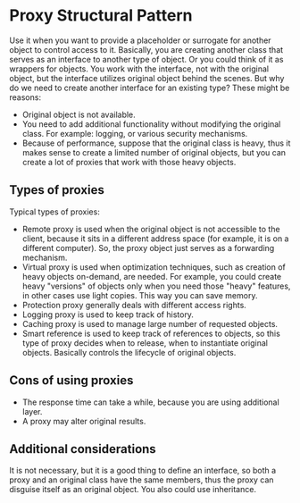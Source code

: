 # Proxy Structural Pattern

Use it when you want to provide a placeholder or surrogate for another object to control access to it. Basically, you are creating another class that serves as an interface to another type of object. Or you could think of it as wrappers for objects. You work with the interface, not with the original object, but the interface utilizes original object behind the scenes. But why do we need to create another interface for an existing type? These might be reasons:

* Original object is not available.
* You need to add additional functionality without modifying the original class. For example: logging, or various security mechanisms.
* Because of performance, suppose that the original class is heavy, thus it makes sense to create a limited number of original objects, but you can create a lot of proxies that work with those heavy objects.

## Types of proxies

Typical types of proxies:

* Remote proxy is used when the original object is not accessible to the client, because it sits in a different address space (for example, it is on a different computer). So, the proxy object just serves as a forwarding mechanism.
* Virtual proxy is used when optimization techniques, such as creation of heavy objects on-demand, are needed. For example, you could create heavy "versions" of objects only when you need those "heavy" features, in other cases use light copies. This way you can save memory.
* Protection proxy generally deals with different access rights.
* Logging proxy is used to keep track of history.
* Caching proxy is used to manage large number of requested objects.
* Smart reference is used to keep track of references to objects, so this type of proxy decides when to release, when to instantiate original objects. Basically controls the lifecycle of original objects.

## Cons of using proxies

* The response time can take a while, because you are using additional layer.
* A proxy may alter original results.

## Additional considerations

It is not necessary, but it is a good thing to define an interface, so both a proxy and an original class have the same members, thus the proxy can disguise itself as an original object. You also could use inheritance.

